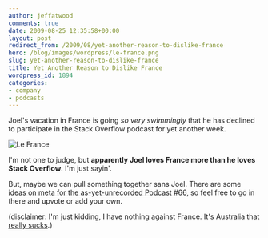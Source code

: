 ```yaml
---
author: jeffatwood
comments: true
date: 2009-08-25 12:35:58+00:00
layout: post
redirect_from: /2009/08/yet-another-reason-to-dislike-france
hero: /blog/images/wordpress/le-france.png
slug: yet-another-reason-to-dislike-france
title: Yet Another Reason to Dislike France
wordpress_id: 1894
categories:
- company
- podcasts
---
```



Joel's vacation in France is going _so very swimmingly_ that he has declined to participate in the Stack Overflow podcast for yet another week.



![Le France](/blog/images/wordpress/le-france.png)



I'm not one to judge, but **apparently Joel loves France more than he loves Stack Overflow**. I'm just sayin'.



But, maybe we can pull something together sans Joel. There are some [ideas on meta for the as-yet-unrecorded Podcast #66](http://meta.stackoverflow.com/questions/14303/podcast-66-discussion-ideas-unofficial), so feel free to go in there and upvote or add your own.



(disclaimer: I'm just kidding, I have nothing against France. It's Australia that [really sucks](http://blog.stackoverflow.com/2009/02/new-question-answer-rate-limits/).)

